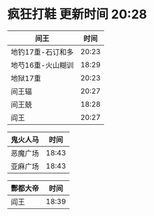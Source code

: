# 疯狂打鞋 更新时间 20:28

| 间王   | 时间    |
|--------|-------|
| 地钓17重-石订和多 | 20:23 |
| 地芍16重-火山糊训 | 18:29 |
| 地狱17重 | 20:23 |
| 间王辐 | 20:27 |
| 间王兢 | 18:28 |
| 阎王 | 20:27 |

| 鬼火人马   | 时间    |
|--------|-------|
| 恶魔广场 | 18:43 |
| 亚麻广场 | 18:43 |

| 酆都大帝   | 时间    |
|--------|-------|
| 阎王 | 18:39 |